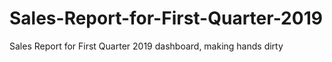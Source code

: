 # Sales-Report-for-First-Quarter-2019
Sales Report for First Quarter 2019 dashboard, making hands dirty
